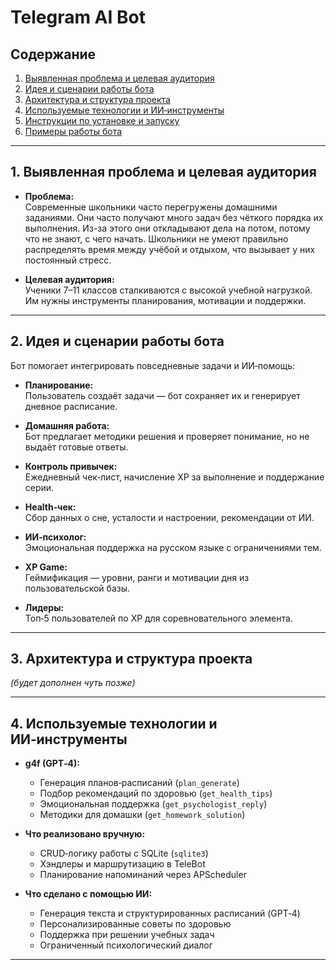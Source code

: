 # Telegram AI Bot

## Содержание

1. [Выявленная проблема и целевая аудитория](#1-выявленная-проблема-и-целевая-аудитория)  
2. [Идея и сценарии работы бота](#2-идея-и-сценарии-работы-бота)  
3. [Архитектура и структура проекта](#3-архитектура-и-структура-проекта)  
4. [Используемые технологии и ИИ‑инструменты](#4-используемые-технологии-и-ии‑инструменты)  
5. [Инструкции по установке и запуску](#5-инструкции-по-установке-и-запуску)  
6. [Примеры работы бота](#6-примеры-работы-бота)  

---

## 1. Выявленная проблема и целевая аудитория

- **Проблема:**  
  Современные школьники часто перегружены домашними заданиями. Они часто получают много задач без чёткого порядка их выполнения. Из-за этого они откладывают дела на потом, потому что не знают, с чего начать. Школьники не умеют правильно распределять время между учёбой и отдыхом, что вызывает у них постоянный стресс.

- **Целевая аудитория:**  
  Ученики 7–11 классов сталкиваются с высокой учебной нагрузкой. Им нужны инструменты планирования, мотивации и поддержки.

---

## 2. Идея и сценарии работы бота

Бот помогает интегрировать повседневные задачи и ИИ‑помощь:

- **Планирование:**  
  Пользователь создаёт задачи — бот сохраняет их и генерирует дневное расписание.

- **Домашняя работа:**  
  Бот предлагает методики решения и проверяет понимание, но не выдаёт готовые ответы.

- **Контроль привычек:**  
  Ежедневный чек‑лист, начисление XP за выполнение и поддержание серии.

- **Health‑чек:**  
  Сбор данных о сне, усталости и настроении, рекомендации от ИИ.

- **ИИ‑психолог:**  
  Эмоциональная поддержка на русском языке с ограничениями тем.

- **XP Game:**  
  Геймификация — уровни, ранги и мотивации дня из пользовательской базы.

- **Лидеры:**  
  Топ‑5 пользователей по XP для соревновательного элемента.

---

## 3. Архитектура и структура проекта

*(будет дополнен чуть позже)*

---

## 4. Используемые технологии и ИИ‑инструменты

- **g4f (GPT‑4):**  
  - Генерация планов‑расписаний (`plan_generate`)  
  - Подбор рекомендаций по здоровью (`get_health_tips`)  
  - Эмоциональная поддержка (`get_psychologist_reply`)  
  - Методики для домашки (`get_homework_solution`)

- **Что реализовано вручную:**  
  - CRUD‑логику работы с SQLite (`sqlite3`)  
  - Хэндлеры и маршрутизацию в TeleBot  
  - Планирование напоминаний через APScheduler

- **Что сделано с помощью ИИ:**  
  - Генерация текста и структурированных расписаний (GPT‑4)  
  - Персонализированные советы по здоровью  
  - Поддержка при решении учебных задач  
  - Ограниченный психологический диалог

---



